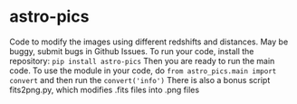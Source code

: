 # astro-pics
Code to modify the images using different redshifts and distances.
May be buggy, submit bugs in Github Issues.
To run your code, install the repository:
`pip install astro-pics`
Then you are ready to run the main code.
To use the module in your code, do `from astro_pics.main import convert` and then run the `convert('info')`
There is also a bonus script fits2png.py, which modifies .fits files into .png files